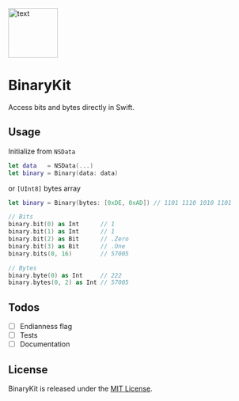 <img src="https://raw.githubusercontent.com/Cosmo/BinaryKit/master/BinaryKitLogo.png" alt=" text" width="100" />

# BinaryKit
Access bits and bytes directly in Swift.

## Usage

Initialize from `NSData`
```swift
let data   = NSData(...)
let binary = Binary(data: data)
```

or `[UInt8]` bytes array
```swift
let binary = Binary(bytes: [0xDE, 0xAD]) // 1101 1110 1010 1101
```

```swift
// Bits
binary.bit(0) as Int      // 1
binary.bit(1) as Int      // 1
binary.bit(2) as Bit      // .Zero
binary.bit(3) as Bit      // .One
binary.bits(0, 16)        // 57005 

// Bytes
binary.byte(0) as Int     // 222
binary.bytes(0, 2) as Int // 57005
```

## Todos

- [ ] Endianness flag
- [ ] Tests
- [ ] Documentation

## License

BinaryKit is released under the [MIT License](http://www.opensource.org/licenses/MIT).
